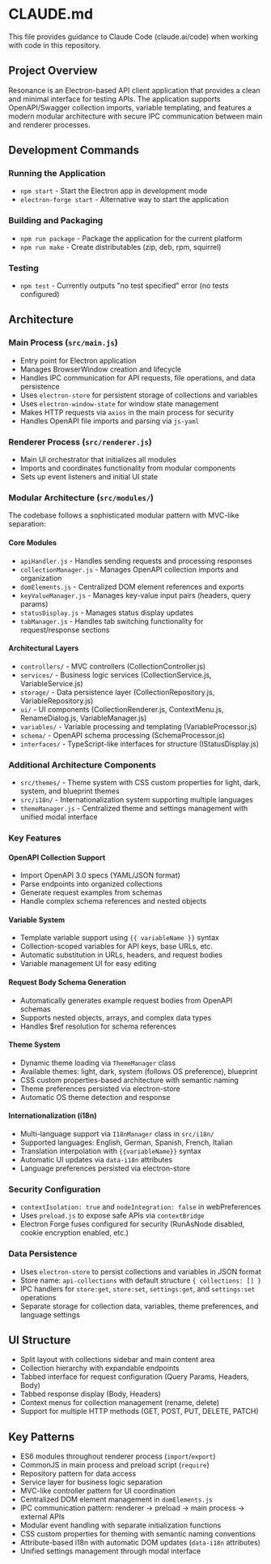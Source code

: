 # CLAUDE.md

This file provides guidance to Claude Code (claude.ai/code) when working with code in this repository.

## Project Overview
Resonance is an Electron-based API client application that provides a clean and minimal interface for testing APIs. The application supports OpenAPI/Swagger collection imports, variable templating, and features a modern modular architecture with secure IPC communication between main and renderer processes.

## Development Commands

### Running the Application
- `npm start` - Start the Electron app in development mode
- `electron-forge start` - Alternative way to start the application

### Building and Packaging
- `npm run package` - Package the application for the current platform
- `npm run make` - Create distributables (zip, deb, rpm, squirrel)

### Testing
- `npm test` - Currently outputs "no test specified" error (no tests configured)

## Architecture

### Main Process (`src/main.js`)
- Entry point for Electron application
- Manages BrowserWindow creation and lifecycle
- Handles IPC communication for API requests, file operations, and data persistence
- Uses `electron-store` for persistent storage of collections and variables
- Uses `electron-window-state` for window state management
- Makes HTTP requests via `axios` in the main process for security
- Handles OpenAPI file imports and parsing via `js-yaml`

### Renderer Process (`src/renderer.js`)
- Main UI orchestrator that initializes all modules
- Imports and coordinates functionality from modular components
- Sets up event listeners and initial UI state

### Modular Architecture (`src/modules/`)
The codebase follows a sophisticated modular pattern with MVC-like separation:

#### Core Modules
- `apiHandler.js` - Handles sending requests and processing responses
- `collectionManager.js` - Manages OpenAPI collection imports and organization
- `domElements.js` - Centralized DOM element references and exports
- `keyValueManager.js` - Manages key-value input pairs (headers, query params)
- `statusDisplay.js` - Manages status display updates
- `tabManager.js` - Handles tab switching functionality for request/response sections

#### Architectural Layers
- `controllers/` - MVC controllers (CollectionController.js)
- `services/` - Business logic services (CollectionService.js, VariableService.js)
- `storage/` - Data persistence layer (CollectionRepository.js, VariableRepository.js)
- `ui/` - UI components (CollectionRenderer.js, ContextMenu.js, RenameDialog.js, VariableManager.js)
- `variables/` - Variable processing and templating (VariableProcessor.js)
- `schema/` - OpenAPI schema processing (SchemaProcessor.js)
- `interfaces/` - TypeScript-like interfaces for structure (IStatusDisplay.js)

### Additional Architecture Components
- `src/themes/` - Theme system with CSS custom properties for light, dark, system, and blueprint themes
- `src/i18n/` - Internationalization system supporting multiple languages
- `themeManager.js` - Centralized theme and settings management with unified modal interface

### Key Features

#### OpenAPI Collection Support
- Import OpenAPI 3.0 specs (YAML/JSON format)
- Parse endpoints into organized collections
- Generate request examples from schemas
- Handle complex schema references and nested objects

#### Variable System
- Template variable support using `{{ variableName }}` syntax
- Collection-scoped variables for API keys, base URLs, etc.
- Automatic substitution in URLs, headers, and request bodies
- Variable management UI for easy editing

#### Request Body Schema Generation
- Automatically generates example request bodies from OpenAPI schemas
- Supports nested objects, arrays, and complex data types
- Handles $ref resolution for schema references

#### Theme System
- Dynamic theme loading via `ThemeManager` class
- Available themes: light, dark, system (follows OS preference), blueprint
- CSS custom properties-based architecture with semantic naming
- Theme preferences persisted via electron-store
- Automatic OS theme detection and response

#### Internationalization (i18n)
- Multi-language support via `I18nManager` class in `src/i18n/`
- Supported languages: English, German, Spanish, French, Italian
- Translation interpolation with `{{variableName}}` syntax
- Automatic UI updates via `data-i18n` attributes
- Language preferences persisted via electron-store

### Security Configuration
- `contextIsolation: true` and `nodeIntegration: false` in webPreferences
- Uses `preload.js` to expose safe APIs via `contextBridge`
- Electron Forge fuses configured for security (RunAsNode disabled, cookie encryption enabled, etc.)

### Data Persistence
- Uses `electron-store` to persist collections and variables in JSON format
- Store name: `api-collections` with default structure `{ collections: [] }`
- IPC handlers for `store:get`, `store:set`, `settings:get`, and `settings:set` operations
- Separate storage for collection data, variables, theme preferences, and language settings

## UI Structure
- Split layout with collections sidebar and main content area
- Collection hierarchy with expandable endpoints
- Tabbed interface for request configuration (Query Params, Headers, Body)
- Tabbed response display (Body, Headers)
- Context menus for collection management (rename, delete)
- Support for multiple HTTP methods (GET, POST, PUT, DELETE, PATCH)

## Key Patterns
- ES6 modules throughout renderer process (`import`/`export`)
- CommonJS in main process and preload script (`require`)
- Repository pattern for data access
- Service layer for business logic separation
- MVC-like controller pattern for UI coordination
- Centralized DOM element management in `domElements.js`
- IPC communication pattern: renderer → preload → main process → external APIs
- Modular event handling with separate initialization functions
- CSS custom properties for theming with semantic naming conventions
- Attribute-based i18n with automatic DOM updates (`data-i18n` attributes)
- Unified settings management through modal interface